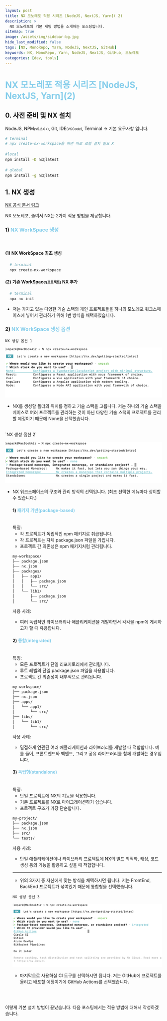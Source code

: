 ```yaml
---
layout: post
title: NX 모노레포 적용 시리즈 [NodeJS, NextJS, Yarn]( 2)
description: >
  NX 모노레포의 기본 세팅 방법을 소개하는 포스팅입니다.
sitemap: true
image: /assets/img/sidebar-bg.jpg
hide_last_modified: false
tags: [NX, MonoRepo, Yarn, NodeJS, NextJS, GitHub]
keywords: NX, MonoRepo, Yarn, NodeJS, NextJS, GitHub, 모노레포
categories: [dev, tools]
---
```


# <span style="color: skyblue;">NX 모노레포 적용 시리즈 \[NodeJS, NextJS, Yarn\](2)</span>

## 0. 사전 준비 및 NX 설치

NodeJS, NPM<span style="font-size:11px">(v5.2.0+)</span>, Git, IDE<span style="font-size:11px">(VSCode)</span>, Terminal
-> 기본 요구사항 입니다.

```bash
# terminal
# npx create-nx-workspace을 하면 따로 로컬 설치 필요 X

#local
npm install -D nx@latest

# global
npm install -g nx@latest
```

## 1. NX 생성

[NX 공식 문서 링크](https://nx.dev/getting-started/intro?utm_medium=website&utm_campaign=homepage_links&utm_content=cta_hero_get_started#try-nx-yourself)

NX 모노레포, 줄여서 NX는 2가지 적용 방법을 제공합니다.

### 1) <span style="color: skyblue;">NX WorkSpace 생성</span>
<br/>

#### (1) NX WorkSpace 최초 생성

  ```bash
    # terminal
    npx create-nx-workspace
  ```

#### (2) 기존 WorkSpace<span style="font-size:11px">(프로젝트)</span> NX 추가

  ```bash
    # terminal
    npx nx init
  ```

- 저는 가지고 있는 다양한 기술 스택의 개인 프로젝트들을 하나의 모노레포 워크스페이스에 넣어서 관리하기 위해 1번 방식을 채택하였습니다.

### 2) <span style="color: skyblue;">NX WorkSpace 생성 옵션</span>

`NX 생성 옵션 1`

![NX 생성 과정 1](/assets/img/blog/nx-install1.png)

- NX를 생성할 폴더의 위치를 정하고 기술 스택을 고릅니다.
  저는 하나의 기술 스택을 베이스로 여러 프로젝트를 관리하는 것이 아닌
  다양한 기술 스택의 프로젝트를 관리할 예정이기 때문에 None을 선택했습니다.

 <br/>
`NX 생성 옵션 2`

![NX 생성 과정 2](/assets/img/blog/nx-install2.png)

- NX 워크스페이스의 구조와 관리 방식의 선택입니다. (최초 선택한 메뉴마다 상이할 수 있습니다.)

  #### 1) <span style="color: skyblue;">패키지 기반(package-based)</span>
  <br/>
  특징:

  - 각 프로젝트가 독립적인 npm 패키지로 취급됩니다.
  - 각 프로젝트는 자체 package.json 파일을 가집니다.
  - 프로젝트 간 의존성은 npm 패키지처럼 관리됩니다.

  ```tree
  my-workspace/
  ├── package.json
  ├── nx.json
  ├── packages/
  │   ├── app1/
  │   │   ├── package.json
  │   │   └── src/
  │   └── lib1/
  │       ├── package.json
  │       └── src/
  ```

  사용 사례:

  - 여러 독립적인 라이브러리나 애플리케이션을 개발하면서 각각을 npm에 게시하고자 할 때 유용합니다.

  #### 2) <span style="color: skyblue;">통합(integrated)</span>
  <br/>
  특징:

  - 모든 프로젝트가 단일 리포지토리에서 관리됩니다.
  - 루트 레벨의 단일 package.json 파일을 사용합니다.
  - 프로젝트 간 의존성이 내부적으로 관리됩니다.

  ```tree
  my-workspace/
  ├── package.json
  ├── nx.json
  ├── apps/
  │   └── app1/
  │       └── src/
  ├── libs/
  │   └── lib1/
  │       └── src/
  ```

  사용 사례:

  - 밀접하게 연관된 여러 애플리케이션과 라이브러리를 개발할 때 적합합니다. 예를 들어, 프론트엔드와 백엔드, 그리고 공유 라이브러리를 함께 개발하는 경우입니다.

  #### 3) <span style="color: skyblue;">독립형(standalone)</span>
  <br/>
  특징:

  - 단일 프로젝트에 NX의 기능을 적용합니다.
  - 기존 프로젝트를 NX로 마이그레이션하기 쉽습니다.
  - 프로젝트 구조가 가장 단순합니다.

  ```tree
  my-project/
  ├── package.json
  ├── nx.json
  ├── src/
  └── tests/
  ```

  사용 사례:

  - 단일 애플리케이션이나 라이브러리 프로젝트에 NX의 빌드 최적화, 캐싱, 코드 생성 등의 기능을 활용하고 싶을 때 적합합니다.

  ***

  - 위의 3가지 중 자신에게 맞는 방식을 채택하시면 됩니다. 저는 FrontEnd, BackEnd 프로젝트가 섞여있기 때문에 통합형을 선택했습니다.

  `NX 생성 옵션 3`

  ![NX 설치 과정 3](/assets/img/blog/nx-install3.png)

  - 마지막으로 사용하실 CI 도구를 선택하시면 됩니다. 저는 GitHub에 프로젝트를 올리고 배포할 예정이기에 GitHub Actions를 선택했습니다.

<br/>
<br/>

이렇게 기본 설치 방법이 끝났습니다. 다음 포스팅에서는 적용 방법에 대해서 작성하겠습니다.
